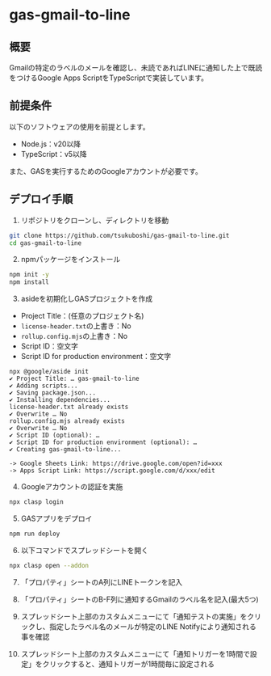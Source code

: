 <!--
Copyright 2023 tsukuboshi

Licensed under the Apache License, Version 2.0 (the "License");
you may not use this file except in compliance with the License.
You may obtain a copy of the License at

      http://www.apache.org/licenses/LICENSE-2.0

Unless required by applicable law or agreed to in writing, software
distributed under the License is distributed on an "AS IS" BASIS,
WITHOUT WARRANTIES OR CONDITIONS OF ANY KIND, either express or implied.
See the License for the specific language governing permissions and
limitations under the License.
-->
# gas-gmail-to-line

## 概要

Gmailの特定のラベルのメールを確認し、未読であればLINEに通知した上で既読をつけるGoogle Apps ScriptをTypeScriptで実装しています。

## 前提条件

以下のソフトウェアの使用を前提とします。

- Node.js：v20以降
- TypeScript：v5以降

また、GASを実行するためのGoogleアカウントが必要です。  

## デプロイ手順

1. リポジトリをクローンし、ディレクトリを移動

```bash
git clone https://github.com/tsukuboshi/gas-gmail-to-line.git
cd gas-gmail-to-line
```

2. npmパッケージをインストール

```bash
npm init -y
npm install
```

3. asideを初期化しGASプロジェクトを作成

- Project Title：(任意のプロジェクト名)
- `license-header.txt`の上書き：No
- `rollup.config.mjs`の上書き：No
- Script ID：空文字
- Script ID for production environment：空文字

```
npx @google/aside init
✔ Project Title: … gas-gmail-to-line
✔ Adding scripts...
✔ Saving package.json...
✔ Installing dependencies...
license-header.txt already exists
✔ Overwrite … No
rollup.config.mjs already exists
✔ Overwrite … No
✔ Script ID (optional): … 
✔ Script ID for production environment (optional): … 
✔ Creating gas-gmail-to-line...

-> Google Sheets Link: https://drive.google.com/open?id=xxx
-> Apps Script Link: https://script.google.com/d/xxx/edit
```

4. Googleアカウントの認証を実施

```bash
npx clasp login
```

5. GASアプリをデプロイ

```bash
npm run deploy
```

6. 以下コマンドでスプレッドシートを開く

```bash
npx clasp open --addon
```

7. 「プロパティ」シートのA列にLINEトークンを記入

8. 「プロパティ」シートのB-F列に通知するGmailのラベル名を記入(最大5つ)

9. スプレッドシート上部のカスタムメニューにて「通知テストの実施」をクリックし、指定したラベル名のメールが特定のLINE Notifyにより通知される事を確認

10. スプレッドシート上部のカスタムメニューにて「通知トリガーを1時間で設定」をクリックすると、通知トリガーが1時間毎に設定される
